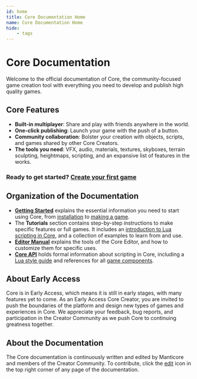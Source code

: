 ```yaml
---
id: home
title: Core Documentation Home
name: Core Documentation Home
hide:
    - tags
---
```


# Core Documentation

Welcome to the official documentation of Core, the community-focused game creation tool with everything you need to develop and publish high quality games.

## Core Features

- **Built-in multiplayer**: Share and play with friends anywhere in the world.
- **One-click publishing**: Launch your game with the push of a button.
- **Community collaboration**: Bolster your creation with objects, scripts, and games shared by other Core Creators.
- **The tools you need**: VFX, audio, materials, textures, skyboxes, terrain sculpting, heightmaps, scripting, and an expansive list of features in the works.

### Ready to get started? [Create your first game](my_first_multiplayer_game.md)

## Organization of the Documentation

- [**Getting Started**](editor_intro.md) explains the essential information  you need to start using Core, from [installation](installing_core.md) to [making a game](my_first_multiplayer_game.md).
- The **Tutorials** section contains step-by-step instructions to make specific features or full games. It includes an [introduction to Lua scripting in Core](lua_basics_lightbulb.md), and a collection of examples to learn from and use.
- [**Editor Manual**](editor_intro.md) explains the tools of the Core Editor, and how to customize them for specific uses.
- [**Core API**](api/index.md) holds formal information about scripting in Core, including a [Lua style guide](lua_style_guide.md) and references for all [game components](components.md).

## About Early Access

Core is in Early Access, which means it is still in early stages, with many features yet to come. As an Early Access Core Creator, you are invited to push the boundaries of the platform and design new types of games and experiences in Core. We appreciate your feedback, bug reports, and participation in the Creator Community as we push Core to continuing greatness together.

## About the Documentation

The Core documentation is continuously written and edited by Manticore and members of the Creator Community. To contribute, click the <a href="#" title="Edit this page" class="md-icon">edit</a> icon in the top right corner of any page of the documentation.
